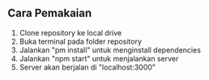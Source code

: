 ## Cara Pemakaian
1. Clone repository ke local drive
2. Buka terminal pada folder repository
3. Jalankan "pm install" untuk menginstall dependencies
4. Jalankan "npm start" untuk menjalankan server
5. Server akan berjalan di "localhost:3000"
